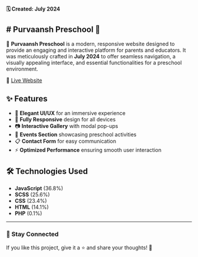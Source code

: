 **🗓️ Created: July 2024**

**# Purvaansh Preschool 🌟**
---

🚀 **Purvaansh Preschool** is a modern, responsive website designed to provide an engaging and interactive platform for parents and educators. It was meticulously crafted in **July 2024** to offer seamless navigation, a visually appealing interface, and essential functionalities for a preschool environment.

🔗 [Live Website](https://purvaanshpreschool.com)  

## ✨ Features
- 🎨 **Elegant UI/UX** for an immersive experience
- 📱 **Fully Responsive** design for all devices
- 📷 **Interactive Gallery** with modal pop-ups
- 📅 **Events Section** showcasing preschool activities
- 📋 **Contact Form** for easy communication
- ⚡ **Optimized Performance** ensuring smooth user interaction

## 🛠️ Technologies Used
- **JavaScript** (36.8%)
- **SCSS** (25.6%)
- **CSS** (23.4%)
- **HTML** (14.1%)
- **PHP** (0.1%)



---
### 📌 Stay Connected
If you like this project, give it a ⭐ and share your thoughts! 🚀

